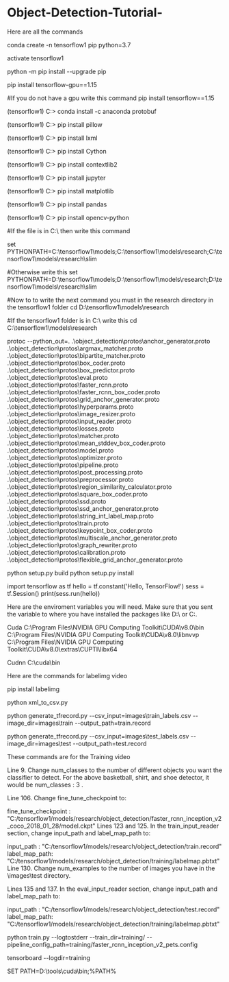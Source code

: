 # Object-Detection-Tutorial-
Here are all the commands 

conda create -n tensorflow1 pip python=3.7

activate tensorflow1

python -m pip install --upgrade pip

pip install tensorflow-gpu==1.15

#If you do not have a gpu write this command
pip install tensorflow==1.15


(tensorflow1) C:\> conda install -c anaconda protobuf

(tensorflow1) C:\> pip install pillow

(tensorflow1) C:\> pip install lxml

(tensorflow1) C:\> pip install Cython

(tensorflow1) C:\> pip install contextlib2

(tensorflow1) C:\> pip install jupyter

(tensorflow1) C:\> pip install matplotlib

(tensorflow1) C:\> pip install pandas

(tensorflow1) C:\> pip install opencv-python


#If the file is in C:\ then write this command

set PYTHONPATH=C:\tensorflow1\models;C:\tensorflow1\models\research;C:\tensorflow1\models\research\slim

#Otherwise write this
set PYTHONPATH=D:\tensorflow1\models;D:\tensorflow1\models\research;D:\tensorflow1\models\research\slim

#Now to to write the next command you must in the research directory in the tensorflow1 folder
cd D:\tensorflow1\models\research

#If the tensorflow1 folder is in C:\ write this
cd C:\tensorflow1\models\research

protoc --python_out=. .\object_detection\protos\anchor_generator.proto .\object_detection\protos\argmax_matcher.proto .\object_detection\protos\bipartite_matcher.proto .\object_detection\protos\box_coder.proto .\object_detection\protos\box_predictor.proto .\object_detection\protos\eval.proto .\object_detection\protos\faster_rcnn.proto .\object_detection\protos\faster_rcnn_box_coder.proto .\object_detection\protos\grid_anchor_generator.proto .\object_detection\protos\hyperparams.proto .\object_detection\protos\image_resizer.proto .\object_detection\protos\input_reader.proto .\object_detection\protos\losses.proto .\object_detection\protos\matcher.proto .\object_detection\protos\mean_stddev_box_coder.proto .\object_detection\protos\model.proto .\object_detection\protos\optimizer.proto .\object_detection\protos\pipeline.proto .\object_detection\protos\post_processing.proto .\object_detection\protos\preprocessor.proto .\object_detection\protos\region_similarity_calculator.proto .\object_detection\protos\square_box_coder.proto .\object_detection\protos\ssd.proto .\object_detection\protos\ssd_anchor_generator.proto .\object_detection\protos\string_int_label_map.proto .\object_detection\protos\train.proto .\object_detection\protos\keypoint_box_coder.proto .\object_detection\protos\multiscale_anchor_generator.proto .\object_detection\protos\graph_rewriter.proto .\object_detection\protos\calibration.proto .\object_detection\protos\flexible_grid_anchor_generator.proto

python setup.py build
python setup.py install

import tensorflow as tf
hello = tf.constant('Hello, TensorFlow!')
sess = tf.Session()
print(sess.run(hello))

Here are the enviroment variables you will need. Make sure that you sent the variable to where you have installed the packages like D:\ or C:\.

Cuda
 C:\Program Files\NVIDIA GPU Computing Toolkit\CUDA\v8.0\bin
 C:\Program Files\NVIDIA GPU Computing Toolkit\CUDA\v8.0\libnvvp
 C:\Program Files\NVIDIA GPU Computing Toolkit\CUDA\v8.0\extras\CUPTI\libx64
 
 Cudnn
 C:\cuda\bin
  
Here are the commands for labelimg video

pip install labelimg

python xml_to_csv.py

python generate_tfrecord.py --csv_input=images\train_labels.csv --image_dir=images\train --output_path=train.record

python generate_tfrecord.py --csv_input=images\test_labels.csv --image_dir=images\test --output_path=test.record




These commands are for the Training video

Line 9. Change num_classes to the number of different objects you want the classifier to detect. For the above basketball, shirt, and shoe detector, it would be num_classes : 3 .

Line 106. Change fine_tune_checkpoint to:

fine_tune_checkpoint : "C:/tensorflow1/models/research/object_detection/faster_rcnn_inception_v2_coco_2018_01_28/model.ckpt"
Lines 123 and 125. In the train_input_reader section, change input_path and label_map_path to:

input_path : "C:/tensorflow1/models/research/object_detection/train.record"
label_map_path: "C:/tensorflow1/models/research/object_detection/training/labelmap.pbtxt"
Line 130. Change num_examples to the number of images you have in the \images\test directory.

Lines 135 and 137. In the eval_input_reader section, change input_path and label_map_path to:

input_path : "C:/tensorflow1/models/research/object_detection/test.record"
label_map_path: "C:/tensorflow1/models/research/object_detection/training/labelmap.pbtxt"


python train.py --logtostderr --train_dir=training/ --pipeline_config_path=training/faster_rcnn_inception_v2_pets.config

tensorboard --logdir=training

SET PATH=D:\tools\cuda\bin;%PATH%
  
